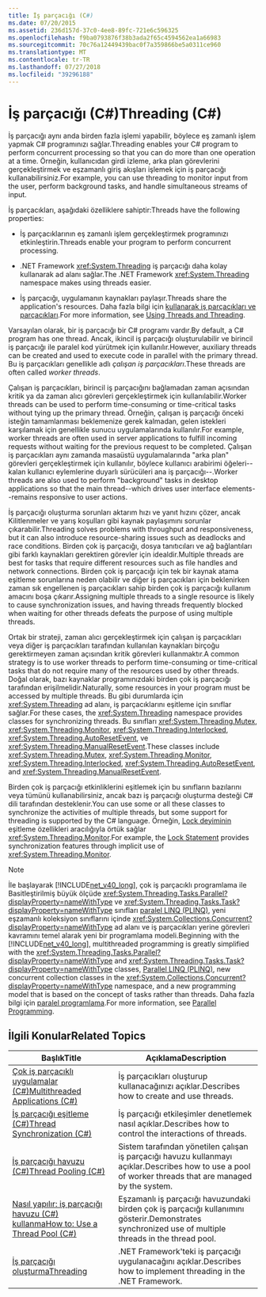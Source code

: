 ```yaml
---
title: İş parçacığı (C#)
ms.date: 07/20/2015
ms.assetid: 236d157d-37c0-4ee8-89fc-721e6c596325
ms.openlocfilehash: f9ba0793876f38b3ada2f65c4594562ea1a66983
ms.sourcegitcommit: 70c76a12449439bac0f7a359866be5a0311ce960
ms.translationtype: MT
ms.contentlocale: tr-TR
ms.lasthandoff: 07/27/2018
ms.locfileid: "39296188"
---
```

# <a name="threading-c"></a><span data-ttu-id="62717-102">İş parçacığı (C#)</span><span class="sxs-lookup"><span data-stu-id="62717-102">Threading (C#)</span></span>
<span data-ttu-id="62717-103">İş parçacığı aynı anda birden fazla işlemi yapabilir, böylece eş zamanlı işlem yapmak C# programınızı sağlar.</span><span class="sxs-lookup"><span data-stu-id="62717-103">Threading enables your C# program to perform concurrent processing so that you can do more than one operation at a time.</span></span> <span data-ttu-id="62717-104">Örneğin, kullanıcıdan girdi izleme, arka plan görevlerini gerçekleştirmek ve eşzamanlı giriş akışları işlemek için iş parçacığı kullanabilirsiniz.</span><span class="sxs-lookup"><span data-stu-id="62717-104">For example, you can use threading to monitor input from the user, perform background tasks, and handle simultaneous streams of input.</span></span>  
  
 <span data-ttu-id="62717-105">İş parçacıkları, aşağıdaki özelliklere sahiptir:</span><span class="sxs-lookup"><span data-stu-id="62717-105">Threads have the following properties:</span></span>  
  
-   <span data-ttu-id="62717-106">İş parçacıklarının eş zamanlı işlem gerçekleştirmek programınızı etkinleştirin.</span><span class="sxs-lookup"><span data-stu-id="62717-106">Threads enable your program to perform concurrent processing.</span></span>  
  
-   <span data-ttu-id="62717-107">.NET Framework <xref:System.Threading> iş parçacığı daha kolay kullanarak ad alanı sağlar.</span><span class="sxs-lookup"><span data-stu-id="62717-107">The .NET Framework <xref:System.Threading> namespace makes using threads easier.</span></span>  
  
-   <span data-ttu-id="62717-108">İş parçacığı, uygulamanın kaynakları paylaşır.</span><span class="sxs-lookup"><span data-stu-id="62717-108">Threads share the application's resources.</span></span> <span data-ttu-id="62717-109">Daha fazla bilgi için [kullanarak iş parçacıkları ve parçacıkları](../../../../../docs/standard/threading/using-threads-and-threading.md).</span><span class="sxs-lookup"><span data-stu-id="62717-109">For more information, see [Using Threads and Threading](../../../../../docs/standard/threading/using-threads-and-threading.md).</span></span>  
  
 <span data-ttu-id="62717-110">Varsayılan olarak, bir iş parçacığı bir C# programı vardır.</span><span class="sxs-lookup"><span data-stu-id="62717-110">By default, a C# program has one thread.</span></span> <span data-ttu-id="62717-111">Ancak, ikincil iş parçacığı oluşturulabilir ve birincil iş parçacığı ile paralel kod yürütmek için kullanılır.</span><span class="sxs-lookup"><span data-stu-id="62717-111">However, auxiliary threads can be created and used to execute code in parallel with the primary thread.</span></span> <span data-ttu-id="62717-112">Bu iş parçacıkları genellikle adlı *çalışan iş parçacıkları*.</span><span class="sxs-lookup"><span data-stu-id="62717-112">These threads are often called *worker threads*.</span></span>  
  
 <span data-ttu-id="62717-113">Çalışan iş parçacıkları, birincil iş parçacığını bağlamadan zaman açısından kritik ya da zaman alıcı görevleri gerçekleştirmek için kullanılabilir.</span><span class="sxs-lookup"><span data-stu-id="62717-113">Worker threads can be used to perform time-consuming or time-critical tasks without tying up the primary thread.</span></span> <span data-ttu-id="62717-114">Örneğin, çalışan iş parçacığı önceki isteğin tamamlanması beklemenize gerek kalmadan, gelen istekleri karşılamak için genellikle sunucu uygulamalarında kullanılır.</span><span class="sxs-lookup"><span data-stu-id="62717-114">For example, worker threads are often used in server applications to fulfill incoming requests without waiting for the previous request to be completed.</span></span> <span data-ttu-id="62717-115">Çalışan iş parçacıkları aynı zamanda masaüstü uygulamalarında "arka plan" görevleri gerçekleştirmek için kullanılır, böylece kullanıcı arabirimi öğeleri--kalan kullanıcı eylemlerine duyarlı sürücüleri ana iş parçacığı--.</span><span class="sxs-lookup"><span data-stu-id="62717-115">Worker threads are also used to perform "background" tasks in desktop applications so that the main thread--which drives user interface elements--remains responsive to user actions.</span></span>  
  
 <span data-ttu-id="62717-116">İş parçacığı oluşturma sorunları aktarım hızı ve yanıt hızını çözer, ancak Kilitlenmeler ve yarış koşulları gibi kaynak paylaşımını sorunlar çıkarabilir.</span><span class="sxs-lookup"><span data-stu-id="62717-116">Threading solves problems with throughput and responsiveness, but it can also introduce resource-sharing issues such as deadlocks and race conditions.</span></span> <span data-ttu-id="62717-117">Birden çok iş parçacığı, dosya tanıtıcıları ve ağ bağlantıları gibi farklı kaynakları gerektiren görevler için idealdir.</span><span class="sxs-lookup"><span data-stu-id="62717-117">Multiple threads are best for tasks that require different resources such as file handles and network connections.</span></span> <span data-ttu-id="62717-118">Birden çok iş parçacığı için tek bir kaynak atama eşitleme sorunlarına neden olabilir ve diğer iş parçacıkları için beklenirken zaman sık engellenen iş parçacıkları sahip birden çok iş parçacığı kullanım amacını boşa çıkarır.</span><span class="sxs-lookup"><span data-stu-id="62717-118">Assigning multiple threads to a single resource is likely to cause synchronization issues, and having threads frequently blocked when waiting for other threads defeats the purpose of using multiple threads.</span></span>  
  
 <span data-ttu-id="62717-119">Ortak bir strateji, zaman alıcı gerçekleştirmek için çalışan iş parçacıkları veya diğer iş parçacıkları tarafından kullanılan kaynakları birçoğu gerektirmeyen zaman açısından kritik görevleri kullanmaktır.</span><span class="sxs-lookup"><span data-stu-id="62717-119">A common strategy is to use worker threads to perform time-consuming or time-critical tasks that do not require many of the resources used by other threads.</span></span> <span data-ttu-id="62717-120">Doğal olarak, bazı kaynaklar programınızdaki birden çok iş parçacığı tarafından erişilmelidir.</span><span class="sxs-lookup"><span data-stu-id="62717-120">Naturally, some resources in your program must be accessed by multiple threads.</span></span> <span data-ttu-id="62717-121">Bu gibi durumlarda için <xref:System.Threading> ad alanı, iş parçacıklarını eşitleme için sınıflar sağlar.</span><span class="sxs-lookup"><span data-stu-id="62717-121">For these cases, the <xref:System.Threading> namespace provides classes for synchronizing threads.</span></span> <span data-ttu-id="62717-122">Bu sınıfları <xref:System.Threading.Mutex>, <xref:System.Threading.Monitor>, <xref:System.Threading.Interlocked>, <xref:System.Threading.AutoResetEvent>, ve <xref:System.Threading.ManualResetEvent>.</span><span class="sxs-lookup"><span data-stu-id="62717-122">These classes include <xref:System.Threading.Mutex>, <xref:System.Threading.Monitor>, <xref:System.Threading.Interlocked>, <xref:System.Threading.AutoResetEvent>, and <xref:System.Threading.ManualResetEvent>.</span></span>  
  
 <span data-ttu-id="62717-123">Birden çok iş parçacığı etkinliklerini eşitlemek için bu sınıfların bazılarını veya tümünü kullanabilirsiniz, ancak bazı iş parçacığı oluşturma desteği C# dili tarafından desteklenir.</span><span class="sxs-lookup"><span data-stu-id="62717-123">You can use some or all these classes to synchronize the activities of multiple threads, but some support for threading is supported by the C# language.</span></span> <span data-ttu-id="62717-124">Örneğin, [Lock deyiminin](../../../../csharp/language-reference/keywords/lock-statement.md) eşitleme özellikleri aracılığıyla örtük sağlar <xref:System.Threading.Monitor>.</span><span class="sxs-lookup"><span data-stu-id="62717-124">For example, the [Lock Statement](../../../../csharp/language-reference/keywords/lock-statement.md) provides synchronization features through implicit use of <xref:System.Threading.Monitor>.</span></span>  
  
> [!NOTE]
>  <span data-ttu-id="62717-125">İle başlayarak [!INCLUDE[net_v40_long](~/includes/net-v40-long-md.md)], çok iş parçacıklı programlama ile Basitleştirilmiş büyük ölçüde <xref:System.Threading.Tasks.Parallel?displayProperty=nameWithType> ve <xref:System.Threading.Tasks.Task?displayProperty=nameWithType> sınıfları [paralel LINQ (PLINQ)](https://msdn.microsoft.com/library/dd460688), yeni eşzamanlı koleksiyon sınıflarını içinde <xref:System.Collections.Concurrent?displayProperty=nameWithType> ad alanı ve iş parçacıkları yerine görevleri kavramını temel alarak yeni bir programlama modeli.</span><span class="sxs-lookup"><span data-stu-id="62717-125">Beginning with the [!INCLUDE[net_v40_long](~/includes/net-v40-long-md.md)], multithreaded programming is greatly simplified with the <xref:System.Threading.Tasks.Parallel?displayProperty=nameWithType> and <xref:System.Threading.Tasks.Task?displayProperty=nameWithType> classes, [Parallel LINQ (PLINQ)](https://msdn.microsoft.com/library/dd460688), new concurrent collection classes in the <xref:System.Collections.Concurrent?displayProperty=nameWithType> namespace, and a new programming model that is based on the concept of tasks rather than threads.</span></span> <span data-ttu-id="62717-126">Daha fazla bilgi için [paralel programlama](../../../../../docs/standard/parallel-programming/index.md).</span><span class="sxs-lookup"><span data-stu-id="62717-126">For more information, see [Parallel Programming](../../../../../docs/standard/parallel-programming/index.md).</span></span>  
  
## <a name="related-topics"></a><span data-ttu-id="62717-127">İlgili Konular</span><span class="sxs-lookup"><span data-stu-id="62717-127">Related Topics</span></span>  
  
|<span data-ttu-id="62717-128">Başlık</span><span class="sxs-lookup"><span data-stu-id="62717-128">Title</span></span>|<span data-ttu-id="62717-129">Açıklama</span><span class="sxs-lookup"><span data-stu-id="62717-129">Description</span></span>|  
|-----------|-----------------|  
|[<span data-ttu-id="62717-130">Çok iş parçacıklı uygulamalar (C#)</span><span class="sxs-lookup"><span data-stu-id="62717-130">Multithreaded Applications (C#)</span></span>](../../../../csharp/programming-guide/concepts/threading/multithreaded-applications.md)|<span data-ttu-id="62717-131">İş parçacıkları oluşturup kullanacağınızı açıklar.</span><span class="sxs-lookup"><span data-stu-id="62717-131">Describes how to create and use threads.</span></span>|  
|[<span data-ttu-id="62717-132">İş parçacığı eşitleme (C#)</span><span class="sxs-lookup"><span data-stu-id="62717-132">Thread Synchronization (C#)</span></span>](../../../../csharp/programming-guide/concepts/threading/thread-synchronization.md)|<span data-ttu-id="62717-133">İş parçacığı etkileşimler denetlemek nasıl açıklar.</span><span class="sxs-lookup"><span data-stu-id="62717-133">Describes how to control the interactions of threads.</span></span>|  
|[<span data-ttu-id="62717-134">İş parçacığı havuzu (C#)</span><span class="sxs-lookup"><span data-stu-id="62717-134">Thread Pooling (C#)</span></span>](../../../../csharp/programming-guide/concepts/threading/thread-pooling.md)|<span data-ttu-id="62717-135">Sistem tarafından yönetilen çalışan iş parçacığı havuzu kullanmayı açıklar.</span><span class="sxs-lookup"><span data-stu-id="62717-135">Describes how to use a pool of worker threads that are managed by the system.</span></span>|  
|[<span data-ttu-id="62717-136">Nasıl yapılır: iş parçacığı havuzu (C#) kullanma</span><span class="sxs-lookup"><span data-stu-id="62717-136">How to: Use a Thread Pool (C#)</span></span>](../../../../csharp/programming-guide/concepts/threading/how-to-use-a-thread-pool.md)|<span data-ttu-id="62717-137">Eşzamanlı iş parçacığı havuzundaki birden çok iş parçacığı kullanımını gösterir.</span><span class="sxs-lookup"><span data-stu-id="62717-137">Demonstrates synchronized use of multiple threads in the thread pool.</span></span>|  
|[<span data-ttu-id="62717-138">İş parçacığı oluşturma</span><span class="sxs-lookup"><span data-stu-id="62717-138">Threading</span></span>](../../../../../docs/standard/threading/index.md)|<span data-ttu-id="62717-139">.NET Framework'teki iş parçacığı uygulanacağını açıklar.</span><span class="sxs-lookup"><span data-stu-id="62717-139">Describes how to implement threading in the .NET Framework.</span></span>|
